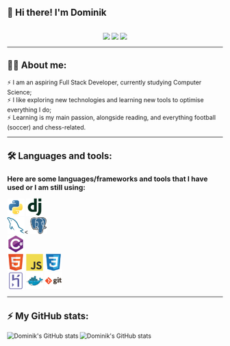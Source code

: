 ## :wave: Hi there! I'm Dominik

<div id="header" align="center">
    <img src="https://media.giphy.com/media/1GEATImIxEXVR79Dhk/giphy.gif" alt="" width=100/>
</div>

<div id="badges" align="center">
    <a href="https://www.domin8668.github.io/resume"><img src="https://img.shields.io/badge/resume-cc7000?style=for-the-badge&logo=About.me&logoColor=white"/></a>
    <a href="&#109;&#97;&#105;&#108;&#116;&#111;&#58;%64%6F%6D%69%6E%69%6B%2E%73%69%67%75%6C%73%6B%69%40%70%72%6F%74%6F%6E%2E%6D%65"><img src="https://img.shields.io/badge/email-8B89CC?style=for-the-badge&logo=protonmail&logoColor=white"></a>
    <a href="https://www.linkedin.com"><img src="https://img.shields.io/badge/linkedin-%230077B5.svg?&style=for-the-badge&logo=linkedin&logoColor=white"/></a>
</div>

---

## :man_technologist: About me:

:zap: I am an aspiring Full Stack Developer, currently studying Computer Science;<br/>
:zap: I like exploring new technologies and learning new tools to optimise everything I do;<br/>
:zap: Learning is my main passion, alongside reading, and everything football (soccer) and chess-related.<br/>

---

## :hammer_and_wrench: Languages and tools:

### Here are some languages/frameworks and tools that I have used or I am still using:

<div>
    <img src="https://github.com/devicons/devicon/blob/master/icons/python/python-original.svg" title="Python" **alt="Python" width="40" height="40"/>
    <img src="https://github.com/devicons/devicon/blob/master/icons/django/django-plain.svg" title="Django" **alt="Django" width="40" height="40"/></br>
    <img src="https://github.com/devicons/devicon/blob/master/icons/mysql/mysql-original.svg" title="MySQL" **alt="MySQL" width="40" height="40"/><
    <img src="https://github.com/devicons/devicon/blob/master/icons/postgresql/postgresql-original.svg" title="PostgreSQL" **alt="PostgreSQL" width="40" height="40"/></br>
    <img src="https://github.com/devicons/devicon/blob/master/icons/csharp/csharp-original.svg" title="C#" **alt="C#" width="40" height="40"/></br>
    <img src="https://github.com/devicons/devicon/blob/master/icons/html5/html5-original.svg" title="HTML5" **alt="HTML5" width="40" height="40"/>
    <img src="https://github.com/devicons/devicon/blob/master/icons/javascript/javascript-original.svg" title="Javascript" **alt="Javascript" width="40" height="40"/>
    <img src="https://github.com/devicons/devicon/blob/master/icons/css3/css3-original.svg" title="CSS" **alt="CSS" width="40" height="40"/></br>
    <img src="https://github.com/devicons/devicon/blob/master/icons/heroku/heroku-original.svg" title="Heroku" **alt="Heroku" width="40" height="40"/>
    <img src="https://github.com/devicons/devicon/blob/master/icons/docker/docker-original.svg" title="Docker" **alt="Docker" width="40" height="40"/>
    <img src="https://github.com/devicons/devicon/blob/master/icons/git/git-original-wordmark.svg" title="Git" **alt="Git" width="40" height="40"/></br>
</div>

---

## :zap: My GitHub stats:

![Dominik's GitHub stats](https://github-readme-stats.vercel.app/api?username=domin8668&hide_title=true&hide_border=true&theme=dark&show_icons=true)
![Dominik's GitHub stats](https://github-readme-stats.vercel.app/api/top-langs?username=domin8668&hide_title=true&hide_border=true&theme=dark&show_icons=true&layout=compact)
